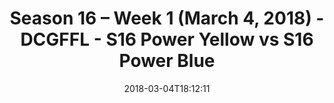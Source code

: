 ---
title: Season 16 – Week 1 (March 4, 2018) - DCGFFL - S16 Power Yellow vs S16 Power
  Blue
teams-score:
- team: _teams/s16-power-yellow.md
  score: 26
- team: _teams/s16-power-blue.md
  score: 31
mvp: Patrick Tobin, Patrick Smith
game-ball: Jeff, Mark Summerside
season: 16
week: 1
date: '2018-03-04T18:12:11'
pageid: season-16-week-1-march-4-2018-6355-vs-6356
---